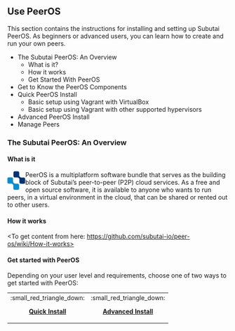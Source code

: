 ## Use PeerOS
This section contains the instructions for installing and setting up Subutai PeerOS. As beginners or advanced users, you can learn how to create and run your own peers.

- The Subutai PeerOS: An Overview
  - What is it?
  - How it works
  - Get Started With PeerOS
- Get to Know the PeerOS Components
- Quick PeerOS Install
  - Basic setup using Vagrant with VirtualBox
  - Basic setup using Vagrant with other supported hypervisors
- Advanced PeerOS Install
- Manage Peers

### The Subutai PeerOS: An Overview

#### What is it
<img align="left" src=https://github.com/MarilizaC/icons/blob/master/icon_peerOS.png> PeerOS is a multiplatform software bundle that serves as the building block of Subutai’s peer-to-peer (P2P) cloud services. As a free and open source software, it is available to anyone who wants to run peers, in a virtual environment in the cloud, that can be shared or rented out to other users. </img>

#### How it works
<To get content from here: https://github.com/subutai-io/peer-os/wiki/How-it-works>

#### Get started with PeerOS
Depending on your user level and requirements, choose one of two ways to get started with PeerOS:

<table>
 <tr align="center" valign="top">
    <td>:small_red_triangle_down:  
      <p><a href=""><b>Quick Install</b></a></p>
    </td>
    <td>:small_red_triangle_down:  
       <p><a href=""><b>Advanced Install</b></a></p>
    </td>
</table>
